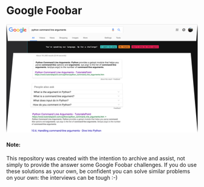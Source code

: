 # Google Foobar

![alt](https://github.com/anthonymirand/GoogleFoobar/blob/master/misc/challenge.png)

#### Note: 
This repository was created with the intention to archive and assist, not simply to provide the answer some Google Foobar challenges. If you do use these solutions as your own, be confident you can solve similar problems on your own: the interviews can be tough :-)
